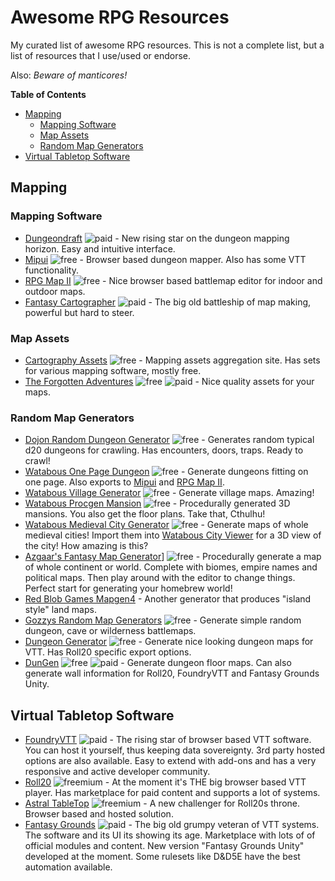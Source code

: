 # Awesome RPG Resources

My curated list of awesome RPG resources. This is not a complete list, but a list of resources that I use/used or endorse.

Also: *Beware of manticores!*

**Table of Contents**
- [Mapping](#mapping)
    - [Mapping Software](#mapping-software)
    - [Map Assets](#map-assets)
    - [Random Map Generators](#random-map-generators)
- [Virtual Tabletop Software](#virtual-tabletop-software)

## Mapping

### Mapping Software
* [Dungeondraft](https://dungeondraft.net/) ![paid] - New rising star on the dungeon mapping horizon. Easy and intuitive interface.
* [Mipui](https://www.mipui.net/app/) ![free] - Browser based dungeon mapper. Also has some VTT functionality.
* [RPG Map II](https://deepnight.net/tools/rpg-map/) ![free] - Nice browser based battlemap editor for indoor and outdoor maps.
* [Fantasy Cartographer](https://www.profantasy.com/products/cc3.asp) ![paid] - The big old battleship of map making, powerful but hard to steer.

### Map Assets
* [Cartography Assets](https://www.cartographyassets.com/) ![free] - Mapping assets aggregation site. Has sets for various mapping software, mostly free.
* [The Forgotten Adventures](https://www.forgotten-adventures.net/) ![free] ![paid] - Nice quality assets for your maps.

### Random Map Generators
* [Dojon Random Dungeon Generator](https://donjon.bin.sh/d20/dungeon/) ![free] - Generates random typical d20 dungeons for crawling. Has encounters, doors, traps. Ready to crawl!
* [Watabous One Page Dungeon](https://watabou.itch.io/one-page-dungeon) ![free] - Generate dungeons fitting on one page. Also exports to [Mipui](https://www.mipui.net/app/) and [RPG Map II](https://deepnight.net/tools/rpg-map/).
* [Watabous Village Generator](https://watabou.itch.io/village-generator) ![free] - Generate village maps. Amazing!
* [Watabous Procgen Mansion](https://watabou.itch.io/procgen-mansion) ![free] - Procedurally generated 3D mansions. You also get the floor plans. Take that, Cthulhu!
* [Watabous Medieval City Generator](https://watabou.itch.io/medieval-fantasy-city-generator) ![free] -  Generate maps of whole medieval cities! Import them into [Watabous City Viewer](https://watabou.itch.io/city-viewer) for a 3D view of the city! How amazing is this?
* [Azgaar's Fantasy Map Generator](https://azgaar.github.io/Fantasy-Map-Generator/)] ![free] - Procedurally generate a map of whole continent or world. Complete with biomes, empire names and political maps. Then play around with the editor to change things. Perfect start for generating your homebrew world!
* [Red Blob Games Mapgen4](https://www.redblobgames.com/maps/mapgen4/) - Another generator that produces "island style" land maps. 
* [Gozzys Random Map Generators](http://gozzys.com/) ![free] - Generate simple random dungeon, cave or wilderness battlemaps.
* [Dungeon Generator](http://dungeon-generator.fantasy-calendar.com/) ![free] - Generate nice looking dungeon maps for VTT. Has Roll20 specific export options.
* [DunGen](https://dungen.app/dungen/) ![free] ![paid] - Generate dungeon floor maps. Can also generate wall information for Roll20, FoundryVTT and Fantasy Grounds Unity.

## Virtual Tabletop Software
* [FoundryVTT](https://foundryvtt.com/) ![paid] - The rising star of browser based VTT software. You can host it yourself, thus keeping data sovereignty. 3rd party hosted options are also available. Easy to extend with add-ons and has a very responsive and active developer community.
* [Roll20](https://roll20.net) ![freemium] - At the moment it's THE big browser based VTT player. Has marketplace for paid content and supports a lot of systems.
* [Astral TableTop](https://www.astraltabletop.com/) ![freemium] - A new challenger for Roll20s throne. Browser based and hosted solution.
* [Fantasy Grounds](https://www.fantasygrounds.com/home/home.php) ![paid] - The big old grumpy veteran of VTT systems. The software and its UI its showing its age. Marketplace with lots of of official modules and content. New version "Fantasy Grounds Unity" developed at the moment. Some rulesets like D&D5E have the best automation available.



[free]: https://img.shields.io/badge/-free-green?style=plastic
[paid]: https://img.shields.io/badge/-paid-6C6EA0?style=plastic
[freemium]: https://img.shields.io/badge/free-mium-6C6EA0?style=plastic&labelColor=green
